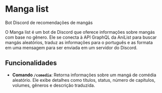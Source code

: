 # Manga list
Bot Discord de recomendações de mangás

O Manga list é um bot de Discord que oferece informações sobre mangás com base no gênero. Ele se conecta à API GraphQL da AniList para buscar mangás aleatórios, traduz as informações para o português e as formata em uma mensagem para ser enviada em um servidor do Discord.

## Funcionalidades

- **Comando `/comedia`**: Retorna informações sobre um mangá de comédia aleatório. Ele exibe detalhes como títulos, status, número de capítulos, volumes, gêneros e descrição traduzida.
